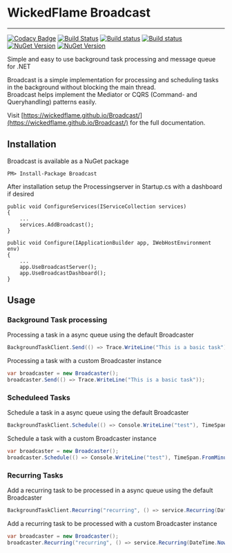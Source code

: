 # WickedFlame Broadcast
------------------------------
[![Codacy Badge](https://api.codacy.com/project/badge/Grade/561e6cf2d1894cc492ed72c73312a5f3)](https://app.codacy.com/gh/WickedFlame/Broadcast?utm_source=github.com&utm_medium=referral&utm_content=WickedFlame/Broadcast&utm_campaign=Badge_Grade_Settings)
[![Build Status](https://img.shields.io/travis/com/WickedFlame/broadcast/master.svg?label=Travis-CI&style=for-the-badge)](https://app.travis-ci.com/github/WickedFlame/Broadcast)
[![Build status](https://img.shields.io/appveyor/build/chriswalpen/broadcast/master?label=Master&logo=appveyor&style=for-the-badge)](https://ci.appveyor.com/project/chriswalpen/broadcast/branch/master)
[![Build status](https://img.shields.io/appveyor/build/chriswalpen/broadcast/dev?label=Dev&logo=appveyor&style=for-the-badge)](https://ci.appveyor.com/project/chriswalpen/broadcast/branch/dev)
[![NuGet Version](https://img.shields.io/nuget/v/broadcast.svg?style=for-the-badge&label=Latest)](https://www.nuget.org/packages/broadcast/)
[![NuGet Version](https://img.shields.io/nuget/vpre/broadcast.svg?style=for-the-badge&label=RC)](https://www.nuget.org/packages/broadcast/)


Simple and easy to use background task processing and message queue for .NET  
  
Broadcast is a simple implementation for processing and scheduling tasks in the background without blocking the main thread.  
Broadcast helps implement the Mediator or CQRS (Command- and Queryhandling) patterns easily.
  
Visit [https://wickedflame.github.io/Broadcast/](https://wickedflame.github.io/Broadcast/) for the full documentation.
  
## Installation
Broadcast is available as a NuGet package
```
PM> Install-Package Broadcast
```
  
After installation setup the Processingserver in Startup.cs with a dashboard if desired
```
public void ConfigureServices(IServiceCollection services)
{
	...
	services.AddBroadcast();
}

public void Configure(IApplicationBuilder app, IWebHostEnvironment env)
{
    ...
	app.UseBroadcastServer();
	app.UseBroadcastDashboard();
}
```
  
## Usage
### Background Task processing
Processing a task in a async queue using the default Broadcaster
```csharp
BackgroundTaskClient.Send(() => Trace.WriteLine("This is a basic task"));
```
  
Processing a task with a custom Broadcaster instance
```csharp
var broadcaster = new Broadcaster();
broadcaster.Send(() => Trace.WriteLine("This is a basic task"));
```

### Scheduleed Tasks
Schedule a task in a async queue using the default Broadcaster
```csharp
BackgroundTaskClient.Schedule(() => Console.WriteLine("test"), TimeSpan.FromMinutes(1));
```
  
Schedule a task with a custom Broadcaster instance
```csharp
var broadcaster = new Broadcaster();
broadcaster.Schedule(() => Console.WriteLine("test"), TimeSpan.FromMinutes(1));
```

### Recurring Tasks
Add a recurring task to be processed in a async queue using the default Broadcaster
```csharp
BackgroundTaskClient.Recurring("recurring", () => service.Recurring(DateTime.Now.ToString("o")), TimeSpan.FromMinutes(15));
```
  
Add a recurring task to be processed with a custom Broadcaster instance
```csharp
var broadcaster = new Broadcaster();
broadcaster.Recurring("recurring", () => service.Recurring(DateTime.Now.ToString("o")), TimeSpan.FromMinutes(15));
```
